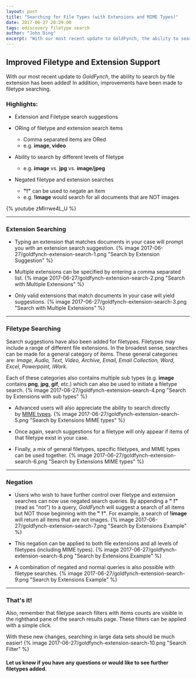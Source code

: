 ```yaml
---
layout: post
title: "Searching for File Types (with Extensions and MIME Types)"
date: 2017-06-27 20:29:00
tags: ediscovery filetype search
author: "John Ding"
excerpt: "With our most recent update to GoldFynch, the ability to search by file extension has been added! In addition, improvements have been made to filetype searching."
---
```


## Improved Filetype and Extension Support

With our most recent update to _GoldFynch_, the ability to search by file extension has been added! In addition, improvements have been made to filetype searching.

### **Highlights:**

- Extension and Filetype search suggestions
- ORing of filetype and extension search items
    - Comma separated items are ORed
    - e.g. **image, video**

- Ability to search by different levels of filetype
    - e.g. **image** vs. **jpg** vs. **image/jpeg**

- Negated filetype and extension searches
    - **"!"** can be used to negate an item
    - e.g. **!image** would search for all documents that are NOT images
	
{% youtube zMlrrwe4L_U %}

* * *

### **Extension Searching**

- Typing an extension that matches documents in your case will prompt you with an extension search suggestion.
{% image 2017-06-27/goldfynch-extension-search-1.png "Search by Extension Suggestion" %}

- Multiple extensions can be specified by entering a comma separated list.
{% image 2017-06-27/goldfynch-extension-search-2.png "Search with Multiple Extensions" %}

- Only valid extensions that match documents in your case will yield suggestions.
{% image 2017-06-27/goldfynch-extension-search-3.png "Search with Multiple Extensions" %}

* * *

### **Filetype Searching**

Search suggestions have also been added for filetypes. Filetypes may include a range of different file extensions. In the broadest sense, searches can be made for a general category of items. These general categories are: _Image, Audio, Text, Video, Archive, Email, Email Collection, Word, Excel, Powerpoint, iWork_.

Each of these categories also contains multiple sub types (e.g. **image** contains **png**, **jpg**, **gif**, etc.) which can also be used to initiate a filetype search.
{% image 2017-06-27/goldfynch-extension-search-4.png "Search by Extensions with sub types" %}

- Advanced users will also appreciate the ability to search directly by [MIME types](https://en.wikipedia.org/wiki/Media_type).
{% image 2017-06-27/goldfynch-extension-search-5.png "Search by Extensions MIME types" %}

- Once again, search suggestions for a filetype will only appear if items of that filetype exist in your case.
- Finally, a mix of general filetypes, specific filetypes, and MIME types can be used together.
{% image 2017-06-27/goldfynch-extension-search-6.png "Search by Extensions MIME types" %}

* * *

### **Negation**

- Users who wish to have further control over filetype and extension searches can now use negated search queries. By appending a **"** **!"** (read as "not") to a query, _GoldFynch_ will suggest a search of all items but NOT those beginning with the **"** **!"**. For example, a search of **!image** will return all items that are not images.
{% image 2017-06-27/goldfynch-extension-search-7.png "Search by Extensions Example" %}

- This negation can be applied to both file extensions and all levels of filetypes (including MIME types).
{% image 2017-06-27/goldfynch-extension-search-8.png "Search by Extensions Example" %}

- A combination of negated and normal queries is also possible with filetype searches.
{% image 2017-06-27/goldfynch-extension-search-9.png "Search by Extensions Example" %}

* * *

### **That's it!**

Also, remember that filetype search filters with items counts are visible in the righthand pane of the search results page. These filters can be applied with a simple click.

With these new changes, searching in large data sets should be much easier!
{% image 2017-06-27/goldfynch-extension-search-10.png "Search Filter" %}

#### **Let us know if you have any questions or would like to see further filetypes added.**

